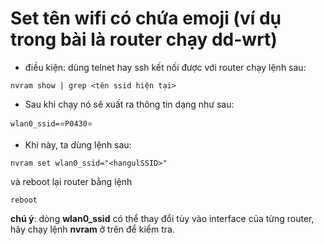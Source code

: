 # Set tên wifi có chứa emoji (ví dụ trong bài là router chạy dd-wrt)
* điều kiện: dùng telnet hay ssh kết nối được với router
chạy lệnh sau:
```
nvram show | grep <tên ssid hiện tại>
```
* Sau khi chạy nó sẽ xuất ra thông tin dạng như sau:
```
wlan0_ssid=⭐P0430⭐
```
* Khi này, ta dùng lệnh sau:
```
nvram set wlan0_ssid="<hangulSSID>"
```
và reboot lại router bằng lệnh
```
reboot
```
**chú ý**: dòng **wlan0_ssid** có thể thay đổi tùy vào interface của từng router, hãy chạy lệnh **nvram** ở trên để kiểm tra.
